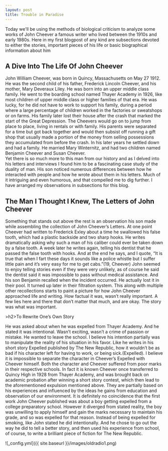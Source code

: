 ```yaml
---
layout: post
title: Trouble in Paradise
---
```

<p>Today we'll be using the methods of biological criticism to analyze some works of John Cheever a famous writer who lived between the 1910s and early 1980s. Here in my first blogpost of any kind are subsections devoted to either the stories, important pieces of his life or basic biographical information about him</p>
<h2>A Dive Into The Life Of John Cheever</h2>
<p>John William Cheever, was born in Quincy, Massachusetts on May 27 1912.  He was the second child of his father, Frederick Lincoln Cheever, and his mother, Mary Deveraux Liley.  He was born into an upper middle class family. He went to the boarding school named Thayer Academy in 1926, like most children of upper middle class or higher families of that era. He was lucky, for he did not have to work to support his family, during a period where a large percentage of children worked in the factories or sweatshops or on farms.  His family later lost their house after the crash that marked the start of the Great Depression. The Cheevers would go on to jump from place to place, living in rentals or with family.  His parents were separated for a time but got back together and would then subsist off running a gift shop that usually made a portion of the money from selling possessions they accumulated from before the crash.  In his later years he settled down and had a family. He married Mary Winternitz, and had two children named Benjamin Cheever and Susan Cheever. <br>Yet there is so much more to this man from our history and as I delved into his letters and interviews I found him to be a fascinating case study of the duality of man. His son noticed numerous differences between how he interacted with people and how he wrote about them in his letters.   Much of it intriguing and even humorous, and that compelled me to dig further.  I have arranged my observations in subsections for this blog. </p>
<h2>The Man I Thought I Knew, The Letters of John Cheever</h2>
<p> Something that stands out above the rest is an observation his son made while assembling the collection of John Cheever’s Letters. At one point Cheever had written to Frederick Exley about a time he swallowed his false tooth, which had a plastic backside and two sharp hooks.  He writes dramatically asking why such a man of his caliber could ever be taken down by a false tooth.  A week later he writes again, telling his dentist that he passed the false tooth with hooks. And at the end he says, and I quote, “It is true that when I fart these days it sounds like a police whistle but I suffer little pain and it’s very easy for me to get cabs.”(19, Cheever)  John seemed to enjoy telling stories even if they were very unlikely, as of course he said the dentist said it was impossible to pass without medical assistance.  And his son Benjamin recalled when the incident occurred. He actually lost it in their pool.  It turned up later in their filtration system.  This along with multiple other recollections starts to paint a picture for how John Cheever approached life and writing.  How factual it was, wasn’t really important.  A few lies here and there that don’t matter that much, and are okay. The story was what was important. </p>
>h2>To Rewrite One’s Own Story</h2>
<p>He was asked about when he was expelled from Thayer Academy.  And he stated it was intentional. Wasn’t exciting, wasn’t a crime of passion or mistake.  He wanted to leave the school.  I believe his intention partially was to manipulate the reality of his situation in his favor.  Like he writes in his short story Expelled published by The New Republic, how it wouldn’t be as bad if his character left for having to work, or being sick.(Expelled).  I believe it is impossible to separate the character in Cheever’s Expelled with Cheever himself. Both the character and Cheever suffered from poor marks in their respective schools. In fact it is known Cheever once transferred to Quincy High in 1928 from Thayer Academy, and was brought back on academic probation after winning a short story contest, which then lead to the aforementioned expulsion mentioned above.   They are partially based on his experiences and influenced by the ideas he gains from education and observation of our environment. It is definitely no coincidence that the first work John Cheever published was about a boy getting expelled from a college preparatory school. However it diverged from stated reality, the boy was unwilling to apply himself and gain the marks necessary to maintain his grade, and so was expelled for that reason.  Instead of being expelled for smoking, like John stated he did intentionally.  And he chose to go out the way he did to tell a better story, and then used his experience from school, of course, to write a brilliant piece of fiction for The New Republic.</p>


![_config.yml]({{ site.baseurl }}/images/oldradio1.png)

